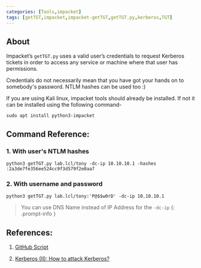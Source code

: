 ```yaml
---
categories: [Tools,impacket]
tags: [getTGT,impacket,impacket-getTGT,getTGT.py,kerberos,TGT]
---
```


## About

Impacket’s `getTGT.py` uses a valid user’s credentials to request Kerberos tickets in order to access any service or machine where that user has permissions.

Credentials do not necessarily mean that you have got your hands on to somebody's password. NTLM hashes can be used too :)

If you are using Kali linux, impacket tools should already be installed. If not it can be installed using the following command-

```shell
sudo apt install python3-impacket
```

## **Command Reference:**
### 1. With user's NTLM hashes

```shell
python3 getTGT.py lab.lcl/tony -dc-ip 10.10.10.1 -hashes :2a3de7fe356ee524cc9f3d579f2e0aa7
```
### 2. With username and password

```shell
python3 getTGT.py lab.lcl/tony:'P@$$w0rD' -dc-ip 10.10.10.1
```
> You can use DNS Name instead of IP Address for the `-dc-ip`
{: .prompt-info }


## References:

1. [GitHub Script](https://github.com/SecureAuthCorp/impacket/blob/master/examples/getTGT.py)

2. [Kerberos (II): How to attack Kerberos?
](https://www.tarlogic.com/en/blog/how-to-attack-kerberos/)
